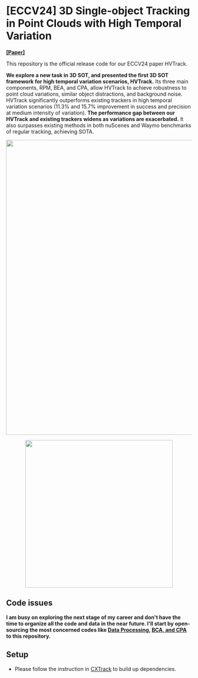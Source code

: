 # [ECCV24] 3D Single-object Tracking in Point Clouds with High Temporal Variation

**[[Paper]](https://arxiv.org/abs/2408.02049)**

This repository is the official release code for our ECCV24 paper HVTrack.

**We explore a new task in 3D SOT, and presented the first 3D SOT framework for high temporal variation scenarios, HVTrack.** Its three main components, RPM, BEA, and CPA, allow HVTrack to achieve robustness to point cloud variations, similar object distractions, and background noise. HVTrack significantly outperforms existing trackers in high temporal variation scenarios (11.3% and 15.7% improvement in success and precision at medium intensity of variation). **The performance gap between our HVTrack and existing trackers widens as variations are exacerbated.** It also surpasses existing methods in both nuScenes and Waymo benchmarks of regular tracking, achieving SOTA.

<p align="center">
<img src="https://cdn.jsdelivr.net/gh/Mumuqiao/pictures/Image/hvtrack.png" width="800"/>
</p>

<p align="center">
<img src="https://cdn.jsdelivr.net/gh/Mumuqiao/pictures/Image/HVTrack_thumbnail.png" width="400"/>
</p>


## Code issues
**I am busy on exploring the next stage of my career and don't have the time to organize all the code and data in the near future. I'll start by open-sourcing the most concerned codes like [Data Processing](./datasets/kitti_full.py), [BCA, and CPA](./modules/transformer_layer.py) to this repository.**

## Setup

* Please follow the instruction in [CXTrack](https://github.com/slothfulxtx/cxtrack3d) to build up dependencies.

